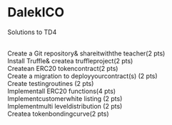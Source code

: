 # DalekICO
Solutions to TD4 

<br/>Create a Git repository& shareitwiththe teacher(2 pts)
<br/>Install Truffle& createa truffleproject(2 pts)
<br/>Createan ERC20 tokencontract(2 pts)
<br/>Create a migration  to deployyourcontract(s) (2 pts)
<br/>Create testingroutines (2 pts)
<br/>Implementall ERC20 functions(4 pts)
<br/>Implementcustomerwhite listing (2 pts)
<br/>Implementmulti leveldistribution  (2 pts)
<br/>Createa tokenbondingcurve(2 pts)
